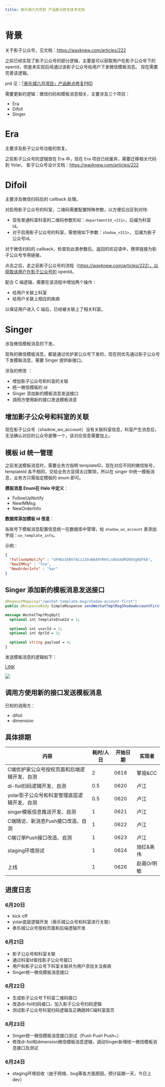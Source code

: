 ```yaml
---
title: 泰乐城六月项目 产品断点修复技术文档
---
```


# 背景

关于影子公众号，见文档：https://wayknew.com/articles/222

之前已经实现了影子公众号的部分逻辑，主要是可以获取用户在影子公众号下的 openId，但是未实现后续通过该影子公众号给用户下发微信模板消息。
现在需要完善该逻辑。

prd 见：[「泰乐城六月项目」产品断点修复PRD](https://wayknew.com/articles/264)

需要更新的逻辑：微信扫码和模板消息相关，主要涉及三个项目：

- Era
- Difoil
- Singer

# Era

主要涉及影子公众号功能的恢复。


之前影子公众号的逻辑放在 Era 中，现在 Era 项目已经废弃，需要迁移相关代码到 Yolar。
影子公众号设计文档：https://wayknew.com/articles/222

# Difoil

主要涉及微信扫码后的 callback 处理。



对启用影子公众号的科室，二维码需要配置特殊参数，以方便后台区别对待:

- 现有普通科室科室的二维码参数形如：`departmentId_<211>`，后缀为科室 id。
- 对于启用影子公众号的科室，需使用如下参数：`shadow_<311>`， 后缀为影子公众号id。

对于微信扫码的 callback，检查到此类参数后，返回的欢迎语中，携带链接为影子公众号专用链接。

点击之后，走之前影子公众号的流程（https://wayknew.com/articles/222），以获取该用户在影子公众号的 openId。



配合 C 端逻辑，需要在该流程中增加两个操作：

- 给用户关联上科室
- 给用户关联上相应的疾病

以保证用户进入 C 端后，已经被关联上了相关科室。

# Singer

涉及微信模板消息的下发。



现有的微信模板消息，都是通过优护家公众号下发的，现在则优先通过影子公众号下发模板消息，需要 Singer 提供新接口。

涉及的修改 ：

- 增加影子公众号和科室的关联
- 统一微信模板的 id
- Singer 添加新的模板消息发送接口
- 调用方使用新的接口发送模板消息

## 增加影子公众号和科室的关联

现在影子公众号（shadow_wx_account）没有关联科室信息，科室产生消息后，无法确认对应的公众号是哪一个，该对应信息需要加上。

## 模板 id 统一管理

之前发送模板消息时，需要业务方指明 templateID，现在对应不同的微信账号，templateId 各不相同，交给业务方显得太过繁琐，所以在 singer 中统一模板消息，业务方只需指定模板的 enum 即可。

**模板消息 Enum在 Halo 中定义**：

- FollowUpNotify
- NewIMMsg
- NewOrderInfo



**数据库添加模板 id 信息**：

各账号下模板消息配置信息统一在数据库中管理，给 `shadow_wx_account` 表添加字段：`wx_template_info`。

示例：

```json
{
  "FollowUpNotify" : "UFHEoI6BVlNizJ2bvNA49YRHtLs0GG4dM1ROVg6DFkA",
  "NewIMMsg" : "foo",
  "NewOrderInfo" : "bar"
}
```

## Singer 添加新的模板消息发送接口

```java
@ReqeustMapping("/wechat-template-msg/shadow-account-first")
public @ResponseBody SimpleResponse sendWechatTmplMsgShodowAccountFirst(@RequestBody WechatTmplMsgOpt msgOpt){}
```

```protobuf
message WechatTmplMsgOpt{
  optional int templateEnumId = 1;
  
  optional int userId = 2;
  optional int dptId = 3;
  
  optional string payload = 4;
}
```

发送模板消息的逻辑如下：

[LINK](https://www.processon.com/view/link/59425f9fe4b04d4c799d1c7c)

![](https://ws3.sinaimg.cn/large/006tNc79gy1fgniblha12j30fx0mi3zm.jpg)

## 调用方使用新的接口发送模板消息

已知的调用方：

- difoil
- dimension

## 具体排期

| 内容   | 耗时/人日   | 开始日期   | 实现者|
| ---- | ---- | ---- | ---- |
| C端优护家公众号授权页面和后端逻辑开发、自测   | 2 | 0618 |  擎祖&CC    |
| di-foil扫码逻辑开发、自测	   | 0.5 | 0620 |  卢江    |
| yolar影子公众号和科室管理底层逻辑开发、自测   | 0.5 | 0620 |  卢江    |
| singer模板信息推送开发、自测   | 1 | 0621 |  卢江    |
| C端随访、新消息Push接口改造、自测   | 1 | 0622 |  卢江    |
| C端订单Push接口改造、自测   | 1 | 0623 |  卢江    |
| staging环境测试   | 1 | 0624 |  旭红&奥伟    |
| 上线   | 1 | 0626 |  赵蔺Or明敏    |


## 进度日志

### 6月20日

- kick off
- yolar底层逻辑开发（泰乐城公众号和科室进行关联）
- 泰乐城公众号授权页面和后端逻辑开发

### 6月21日

- 影子公众号和科室关联
- 通过科室Id查找影子公众号接口
- 用户和影子公众号下科室关联并为用户添加关注疾病
- Singer统一微信模板消息接口

### 6月22日

- 生成影子公众号下科室二维码接口
- 改造di-foil扫码接口，加入影子公众号扫码逻辑
- 测试影子公众号科室扫码逻辑及正确跳转C端科室首页

### 6月23日

- Singer统一微信模板消息接口测试（Push Push Push~）
- 修改di-foil和dimension微信模板消息逻辑，调动Singer新增统一微信模板消息接口及测试

### 6月24日
- staging环境验收（由于网络、bug等各方面原因，预计延期一天，今日上dev）

